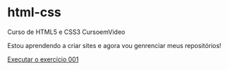 # html-css
 Curso de HTML5 e CSS3 CursoemVideo

 Estou aprendendo a criar sites e agora vou genrenciar meus repositórios!

<a target="_blank" rel="external" href="https://ialexzz.github.io/html-css/exercicios/ex001/index.html">Executar o exercício 001</a>